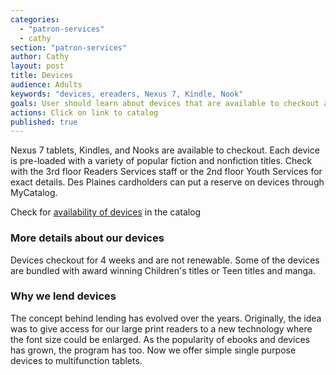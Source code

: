 ```yaml
---
categories: 
  - "patron-services"
  - cathy
section: "patron-services"
author: Cathy
layout: post
title: Devices
audience: Adults
keywords: "devices, ereaders, Nexus 7, Kindle, Nook"
goals: User should learn about devices that are available to checkout and the procedures associated with the checkout
actions: Click on link to catalog
published: true
---
```


Nexus 7 tablets, Kindles, and Nooks are available to checkout. Each device is pre-loaded with a variety of popular fiction and nonfiction titles. Check with the 3rd floor Readers Services staff or the 2nd floor Youth Services for exact details. Des Plaines cardholders can put a reserve on devices through MyCatalog.

Check for [availability of devices](http://dppl.bibliocommons.com/search?custom_query=%28title%3A%28dpk%20sony%20reader%29%20OR%20title%3A%28dpk%20nook%29%20OR%20title%3A%28dpk%20kindle%29%20OR%20title%3A%28dpk%20nexus%207%29%29%20%20branch%3A%22Des%20Plaines%20Public%20Library%22&suppress=true&custom_edit=false&search_scope=DPKANDDBK) in the catalog

### More details about our devices
Devices checkout for 4 weeks and are not renewable. Some of the devices are bundled with award winning Children's titles or Teen titles and manga.

### Why we lend devices
The concept behind lending has evolved over the years. Originally, the idea was to give access for our large print readers to a new technology where the font size could be enlarged. As the popularity of ebooks and devices has grown, the program has too. Now we offer simple single purpose devices to multifunction tablets.